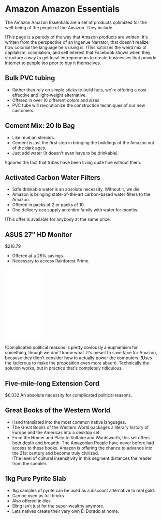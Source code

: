 Amazon Amazon Essentials
========================

The Amazon Amazon Essentials are a set of products optimized for the well-being of the people of the Amazon.
They include:

!This page is a parody of the way that Amazon products are written. It's written from the perspective of an Ingenue Narrator, that doesn't realize how colonial the language he's using is. 
!This satirizes the weird mix of capitalism, colonialism, and self interest that Facebook shows when they structure a way to get local entrepreneurs to create businesses that provide internet to people too poor to buy it themselves.

Bulk PVC tubing
--------------

- Rather than rely on simple sticks to build huts, we're offering a cost effective and light-weight alternative. 
- Offered in over 10 different colors and sizes
- PVC tube will revolutionize the construction techniques of our new customers.

Cement Mix: 20 lb Bag
---------------------

- Like mud on steroids. 
- Cement is just the first step in bringing the buildings of the Amazon out of the dark ages. 
- Just add water (It doesn't even have to be drinkable).

!Ignores the fact that tribes have been living quite fine without them. 

Activated Carbon Water Filters
------------------------------

- Safe drinkable water is an absolute necessity. Without it, we die.
- Amazon is bringing state-of-the-art carbon-based water filters to the Amazon. 
- Offered in packs of 2 or packs of 10
- One delivery can supply an entire family with water for months.

!This offer is available for anybody at the same price.

ASUS 27" HD Monitor
--------

$218.79

- Offered at a 25% savings.
- Necessary to access Rainforest Prime.

<iframe style="width:120px;height:240px;" marginwidth="0" marginheight="0" scrolling="no" frameborder="0" src="//ws-na.amazon-adsystem.com/widgets/q?ServiceVersion=20070822&OneJS=1&Operation=GetAdHtml&MarketPlace=US&source=ac&ref=tf_til&ad_type=product_link&tracking_id=rainforestpri-20&marketplace=amazon&region=US&placement=B00DX64DCY&asins=B00DX64DCY&linkId=UJKCKGHSKXX4EHLX&show_border=true&link_opens_in_new_window=true&price_color=333333&title_color=0C5423&bg_color=FFFFFF">

Logitech B100-TAA Optical USB Mouse
-----------------

- Wired mouse makes it harder to lose the mouse.
- Obvious connection to the computer means Natives will be less likely to treat the mouse as witchcraft.

<iframe style="width:120px;height:240px;" marginwidth="0" marginheight="0" scrolling="no" frameborder="0" src="//ws-na.amazon-adsystem.com/widgets/q?ServiceVersion=20070822&OneJS=1&Operation=GetAdHtml&MarketPlace=US&source=ac&ref=tf_til&ad_type=product_link&tracking_id=rainforestpri-20&marketplace=amazon&region=US&placement=B003L62T7W&asins=B003L62T7W&linkId=FLUNKDNGHUFVR2S2&show_border=true&link_opens_in_new_window=true&price_color=333333&title_color=0C5423&bg_color=FFFFFF">
</iframe>

!Complicated political reasons is pretty obviously a euphemism for something, though we don't know what. It's meant to save face for Amazon, because they didn't consider how to actually power the computers. 
!Uses the ludicrous to make the proposition even more absurd. Technically the solution works, but in practice that's completely ridiculous.

Five-mile-long Extension Cord
---------------------

$6,032
An absolute necessity for complicated political reasons.

Great Books of the Western World
--------------------------------

- Hand translated into the most common native languages.
- The Great Books of the Western World packages a literary history of Europe and the Americas into a desktop set.
- From the Homer and Plato to Voltaire and Wordsworth, this set offers both depth and breadth.
The Amazonian People have never before had access to these books. Amazon is offering the chance to advance into the 21st century and become truly civilized.	
!The level of cultural insensitivity in this segment distances the reader from the speaker.

1kg Pure Pyrite Slab
--------------------

- 1kg samples of pyrite can be used as a discount alternative to real gold. 
- Can be used as full bricks
- Also offered in tiles
- Bling isn't just for the super-wealthy anymore.
- Lets natives create their very own El Dorado at home.
